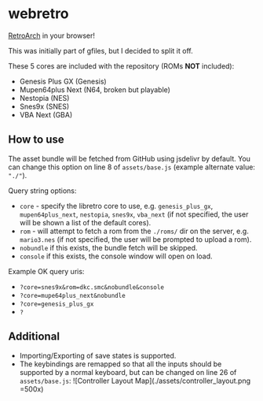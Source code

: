 # webretro
[RetroArch](https://github.com/libretro) in your browser!

This was initially part of gfiles, but I decided to split it off.

These 5 cores are included with the repository (ROMs **NOT** included):
* Genesis Plus GX (Genesis)
* Mupen64plus Next (N64, broken but playable)
* Nestopia (NES)
* Snes9x (SNES)
* VBA Next (GBA)

## How to use

The asset bundle will be fetched from GitHub using jsdelivr by default. You can change this option on line 8 of `assets/base.js` (example alternate value: `"./"`).

Query string options:
* `core` - specify the libretro core to use, e.g. `genesis_plus_gx`, `mupen64plus_next`, `nestopia`, `snes9x`, `vba_next` (if not specified, the user will be shown a list of the default cores).
* `rom` - will attempt to fetch a rom from the `./roms/` dir on the server, e.g. `mario3.nes` (if not specified, the user will be prompted to upload a rom).
* `nobundle` if this exists, the bundle fetch will be skipped.
* `console` if this exists, the console window will open on load.

Example OK query uris:
* `?core=snes9x&rom=dkc.smc&nobundle&console`
* `?core=mupe64plus_next&nobundle`
* `?core=genesis_plus_gx`
* `?`

## Additional

* Importing/Exporting of save states is supported.
* The keybindings are remapped so that all the inputs should be supported by a normal keyboard, but can be changed on line 26 of `assets/base.js`:
![Controller Layout Map](./assets/controller_layout.png =500x)